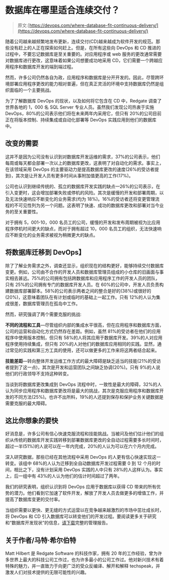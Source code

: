 # 数据库在哪里适合连续交付？

> 原文:[https://devops.com/where-database-fit-continuous-delivery/](https://devops.com/where-database-fit-continuous-delivery/)

随着公司越来越频繁地发布更新，连续交付(CD)越来越成为软件开发的规范。那些没有赶上的人正在探索如何赶上。但是，在所有这些向 DevOps 和 CD 推进的过程中，不要忘记数据库是至关重要的。对应用程序或 web 服务的更改通常需要对数据库进行更改，这意味着如果公司想要成功地采用 CD，它们需要一个跨越应用程序和数据库开发的端到端过程。

然而，许多公司仍然各自为政，应用程序和数据库是分开开发的。因此，尽管跨环境部署应用程序更改的能力相对普遍，但在真正灵活的环境中支持数据库仍然是组织面临的一个主要挑战。

为了了解数据库 DevOps 的现状，以及如何将它包含在 CD 中，Redgate 调查了世界各地的 1，000 名 SQL Server 专业人员。虽然我们发现公司热衷于实施 DevOps，80%的公司表示他们将在未来两年内采用它，但只有 20%的公司目前正在将版本控制、持续集成或自动化部署等 DevOps 实践应用到他们的数据库中。

## **改变的需要**

这并不是因为公司没有认识到对数据库开发运维的需求，37%的公司表示，他们每周或每天都会部署一次以上的数据库更改，这表明了对自动化的需求。事实上，在该领域采用 DevOps 的主要驱动力是提高数据库更改的速度(26%的受访者提到)，其次是让开发人员有更多时间从事附加值更高的工作(17%)。

公司也认识到继续传统的、孤立的数据库开发实践的缺点—26%的公司表示，在引入变更时，这会增加部署失败或停机的风险。其次是缓慢的开发和部署周期，以及无法快速响应不断变化的业务需求(均为 18%)。16%的受访者还将变更管理流程的不可见性列为另一个问题。这表明了快速、成功的数据库更改和部署对当今业务的至关重要性。

对于拥有 5，001-10，000 名员工的公司，缓慢的开发和发布周期被视为比应用程序停机时间更大的缺点，而对于拥有超过 10，000 名员工的组织，无法快速响应不断变化的业务需求被视为稍微更大的缺点。

## **将数据库迁移到 DevOps】**

除了了解业务需求之外，调查还显示，组织现在的结构更好，能够持续交付数据库变更。例如，公司由不合作的开发人员和数据库管理员组成的小仓库的旧画面与事实相去甚远。75%的公司拥有包括跨数据库和应用程序工作的开发人员的团队，只有 25%的公司拥有专门的数据库开发人员。在 60%的公司中，开发人员负责构建数据库部署脚本。58%的公司表示两者之间的整合是好的(38%)或很好的(20%)，这意味着团队在有计划或临时的基础上一起工作。只有 12%的人认为集成很差，数据库管理员在孤岛中工作。

然而，研究强调了两个需要克服的挑战:

**不同的流程和工具**—尽管组织内部的集成水平很高，但在应用程序和数据库方面，公司的运营和自动化方式仍然存在差距。例如，虽然 81%的受访者在他们的应用程序中使用版本控制，但只有 58%的人将其应用于数据库开发。39%的人对应用程序使用持续集成，但只有 20%的人对他们的数据库应用相同的实践。显然，通过常见的实践和第三方工具的使用，还可以做更多的工作来将这两者结合起来。

**技能差距**—转向整体开发运维工作方式的最大障碍是缺乏适当的技能(21%的受访者提到了这一点)，其次是开发和运营团队之间缺乏协调(20%)。只有 9%的人说他们的行政领导不支持这种转变。

当谈到将数据库更改集成到 DevOps 流程中时，一致性是最大的障碍，32%的人认为同步应用程序和数据库更改将是最大的挑战，其次是克服应用程序和数据库开发的不同方法(25%)。也许不出所料，19%的人还提到保存和保护业务关键数据是需要克服的最大障碍。

## **这比你想象的要快**

好消息是，许多公司有信心快速克服流程和技能挑战。当被问及他们估计他们的组织从传统的数据库开发实践转移到部署数据库更改的全自动过程需要多长时间时，超过一半(51%)的人说可以在一年内完成，20%的人认为可以在六个月内完成。

深入研究数据，那些已经在其他流程中采用 DevOps 的人更有信心快速实现这一转变。该组中 68%的人认为迁移到全自动数据库开发过程需要 0 到 12 个月的时间，相比之下，没有计划采用 DevOps 实践的人中只有 28%的人这样认为。事实上，后一组中有 43%的人认为他们的估计时间超过了两年。

我们的研究表明，组织认识到将 DevOps 应用于数据库以获得 CD 带来的所有优势的潜力。他们看到它加速了软件开发，解放了开发人员去做更多的增值工作，并提高了数据库变更的交付率。

当组织需要以更快、更无缝的方式运营以在竞争越来越激烈的市场中茁壮成长时，将 DevOps 和 CD 引入数据库可以转变他们的开发过程。要阅读更多关于研究和“数据库开发现状”的信息，[请下载](https://www.red-gate.com/solutions/database-devops/report)完整的管理报告。

## 关于作者/马特·希尔伯特

Matt Hilbert 是 Redgate Software 的科技作家，拥有 20 年的工作经验，曾为许多世界上最大的科技公司工作过，也为许多最小的公司工作过。他对新兴技术有着特殊的魅力，并一直致力于向更广泛的受众反编译、解开和解释 techspeak，并激发人们对技术提供的无限可能性的兴趣。